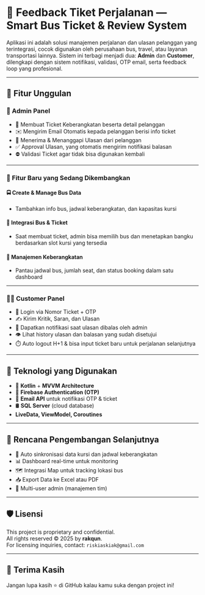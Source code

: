# 🚌 Feedback Tiket Perjalanan — Smart Bus Ticket & Review System

Aplikasi ini adalah solusi manajemen perjalanan dan ulasan pelanggan yang terintegrasi, cocok digunakan oleh perusahaan bus, travel, atau layanan transportasi lainnya. Sistem ini terbagi menjadi dua: **Admin** dan **Customer**, dilengkapi dengan sistem notifikasi, validasi, OTP email, serta feedback loop yang profesional.

---

## 📱 Fitur Unggulan

### 👤 Admin Panel
- 🔧 Membuat Ticket Keberangkatan beserta detail pelanggan  
- ✉️ Mengirim Email Otomatis kepada pelanggan berisi info ticket  
- 🧾 Menerima & Menanggapi Ulasan dari pelanggan  
- ✅ Approval Ulasan, yang otomatis mengirim notifikasi balasan    
- ⛔ Validasi Ticket agar tidak bisa digunakan kembali  

---

### 🚌 Fitur Baru yang Sedang Dikembangkan

#### 🚍 Create & Manage Bus Data
- Tambahkan info bus, jadwal keberangkatan, dan kapasitas kursi

#### 🎫 Integrasi Bus & Ticket
- Saat membuat ticket, admin bisa memilih bus dan menetapkan bangku berdasarkan slot kursi yang tersedia

#### 📆 Manajemen Keberangkatan
- Pantau jadwal bus, jumlah seat, dan status booking dalam satu dashboard

---

### 🙋‍♂️ Customer Panel
- 🔑 Login via Nomor Ticket + OTP  
- ✍️ Kirim Kritik, Saran, dan Ulasan  
- 🔔 Dapatkan notifikasi saat ulasan dibalas oleh admin  
- 👁️ Lihat history ulasan dan balasan yang sudah disetujui  
- ⏱️ Auto logout H+1 & bisa input ticket baru untuk perjalanan selanjutnya  

---

## 🔧 Teknologi yang Digunakan

- 🧱 **Kotlin** + **MVVM Architecture**
- 📧 **Firebase Authentication (OTP)**
- 📮 **Email API** untuk notifikasi OTP & ticket
- 🛢️ **SQL Server** (cloud database)
- **LiveData, ViewModel, Coroutines**

---

## 🚀 Rencana Pengembangan Selanjutnya

- 🔄 Auto sinkronisasi data kursi dan jadwal keberangkatan  
- 📊 Dashboard real-time untuk monitoring  
- 🗺️ Integrasi Map untuk tracking lokasi bus  
- 📥 Export Data ke Excel atau PDF  
- 👥 Multi-user admin (manajemen tim)  

---

## 🛡️ Lisensi

This project is proprietary and confidential.  
All rights reserved © 2025 by **rakqun**.  
For licensing inquiries, contact: `riskiaskiak@gmail.com`

---

## 🙌 Terima Kasih

Jangan lupa kasih ⭐ di GitHub kalau kamu suka dengan project ini!

